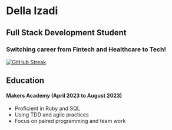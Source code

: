 # Della Izadi
## Full Stack Development Student
### Switching career from Fintech and Healthcare to Tech!

[![GitHub Streak](https://github-readme-streak-stats.herokuapp.com?user=Delladi&theme=blue-green&date_format=j%20M%5B%20Y%5D)](https://git.io/streak-stats)
## Education

#### Makers Academy (April 2023 to August 2023)
- Proficient in Ruby and SQL
- Using TDD and agile practices
- Focus on paired programming and team work
